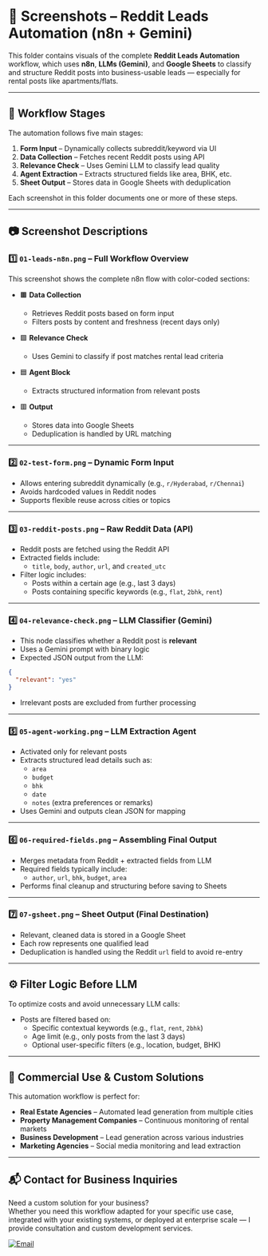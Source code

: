 # 📸 Screenshots – Reddit Leads Automation (n8n + Gemini)

This folder contains visuals of the complete **Reddit Leads Automation** workflow, which uses **n8n**, **LLMs (Gemini)**, and **Google Sheets** to classify and structure Reddit posts into business-usable leads — especially for rental posts like apartments/flats.

---

## 🧠 Workflow Stages

The automation follows five main stages:

1. **Form Input** – Dynamically collects subreddit/keyword via UI  
2. **Data Collection** – Fetches recent Reddit posts using API  
3. **Relevance Check** – Uses Gemini LLM to classify lead quality  
4. **Agent Extraction** – Extracts structured fields like area, BHK, etc.  
5. **Sheet Output** – Stores data in Google Sheets with deduplication  

Each screenshot in this folder documents one or more of these steps.

---

## 📷 Screenshot Descriptions

### 1️⃣ `01-leads-n8n.png` – Full Workflow Overview

This screenshot shows the complete n8n flow with color-coded sections:

- 🟫 **Data Collection**  
  - Retrieves Reddit posts based on form input  
  - Filters posts by content and freshness (recent days only)

- 🟩 **Relevance Check**  
  - Uses Gemini to classify if post matches rental lead criteria

- 🟦 **Agent Block**  
  - Extracts structured information from relevant posts

- 🟥 **Output**  
  - Stores data into Google Sheets  
  - Deduplication is handled by URL matching

---

### 2️⃣ `02-test-form.png` – Dynamic Form Input

- Allows entering subreddit dynamically (e.g., `r/Hyderabad`, `r/Chennai`)  
- Avoids hardcoded values in Reddit nodes  
- Supports flexible reuse across cities or topics

---

### 3️⃣ `03-reddit-posts.png` – Raw Reddit Data (API)

- Reddit posts are fetched using the Reddit API  
- Extracted fields include:
  - `title`, `body`, `author`, `url`, and `created_utc`
- Filter logic includes:
  - Posts within a certain age (e.g., last 3 days)
  - Posts containing specific keywords (e.g., `flat`, `2bhk`, `rent`)

---

### 4️⃣ `04-relevance-check.png` – LLM Classifier (Gemini)

- This node classifies whether a Reddit post is **relevant**  
- Uses a Gemini prompt with binary logic  
- Expected JSON output from the LLM:

```json
{
  "relevant": "yes"
}
```

- Irrelevant posts are excluded from further processing

---

### 5️⃣ `05-agent-working.png` – LLM Extraction Agent

- Activated only for relevant posts  
- Extracts structured lead details such as:
  - `area`
  - `budget`
  - `bhk`
  - `date`
  - `notes` (extra preferences or remarks)
- Uses Gemini and outputs clean JSON for mapping

---

### 6️⃣ `06-required-fields.png` – Assembling Final Output

- Merges metadata from Reddit + extracted fields from LLM  
- Required fields typically include:
  - `author`, `url`, `bhk`, `budget`, `area`
- Performs final cleanup and structuring before saving to Sheets

---

### 7️⃣ `07-gsheet.png` – Sheet Output (Final Destination)

- Relevant, cleaned data is stored in a Google Sheet  
- Each row represents one qualified lead  
- Deduplication is handled using the Reddit `url` field to avoid re-entry

---

## ⚙️ Filter Logic Before LLM

To optimize costs and avoid unnecessary LLM calls:

- Posts are filtered based on:
  - Specific contextual keywords (e.g., `flat`, `rent`, `2bhk`)
  - Age limit (e.g., only posts from the last 3 days)
  - Optional user-specific filters (e.g., location, budget, BHK)

---

## 💼 Commercial Use & Custom Solutions

This automation workflow is perfect for:

- **Real Estate Agencies** – Automated lead generation from multiple cities  
- **Property Management Companies** – Continuous monitoring of rental markets  
- **Business Development** – Lead generation across various industries  
- **Marketing Agencies** – Social media monitoring and lead extraction  

---

## 📬 Contact for Business Inquiries

Need a custom solution for your business?  
Whether you need this workflow adapted for your specific use case, integrated with your existing systems, or deployed at enterprise scale — I provide consultation and custom development services.

[![Email](https://img.shields.io/badge/Email-Contact_Me-red?style=for-the-badge&logo=gmail&logoColor=white)](mailto:purnikparisha@gmail.com)
